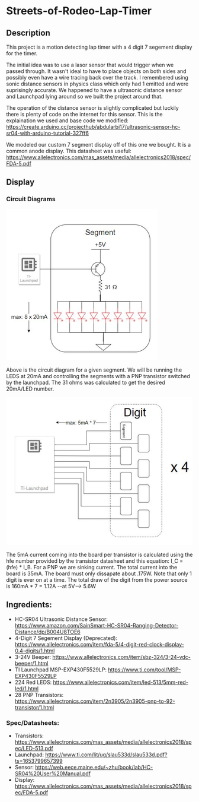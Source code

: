 # Streets-of-Rodeo-Lap-Timer

## Description  

This project is a motion detecting lap timer with a 4 digit 7 segement display for the timer. 

The initial idea was to use a lasor sensor that would trigger when we passed through. It wasn't ideal to have to place objects on both sides and possibly even have a wire tracing back over the track. I remembered using sonic distance sensors in physics class which only had 1 emitted and were suprisingly accurate. We happened to have a ultrasonic distance sensor and Launchpad lying around so we built the project around that. 

The operation of the distance sensor is slightly complicated but luckily there is plenty of code on the internet for this sensor. This is the explaination we used and base code we modified: https://create.arduino.cc/projecthub/abdularbi17/ultrasonic-sensor-hc-sr04-with-arduino-tutorial-327ff6

We modeled our custom 7 segment display off of this one we bought. It is a common anode display. This datasheet was useful: https://www.allelectronics.com/mas_assets/media/allelectronics2018/spec/FDA-5.pdf

## Display

### Circuit Diagrams
  
![Segment Diagram](Segment-Cir-Diagram.JPG)  

Above is the circuit diagram for a given segment. We will be running the LEDS at 20mA and controlling the segments with a PNP transistor switched by the launchpad. The 31 ohms was calculated to get the desired 20mA/LED number.

![Digit Diagram](Digit-Cir-Diagram.JPG)   

The 5mA current coming into the board per transistor is calculated using the hfe number provided by the transistor datasheet and this equation: I_C = (hfe) * I_B. For a PNP we are sinking current. The total current into the board is 35mA. The board must only dissapate about .175W. Note that only 1 digit is ever on at a time. The total draw of the digit from the power source is 160mA * 7 = 1.12A --at 5V--> 5.6W 
  

## Ingredients:  

- HC-SR04 Ultrasonic Distance Sensor: https://www.amazon.com/SainSmart-HC-SR04-Ranging-Detector-Distance/dp/B004U8TOE6 
- 4-Digit 7 Segement Display (Deprecated): https://www.allelectronics.com/item/fda-5/4-digit-red-clock-display-0.4-digits/1.html  
- 3-24V Beeper: https://www.allelectronics.com/item/sbz-324/3-24-vdc-beeper/1.html  
- TI Launchpad MSP-EXP430F5529LP: https://www.ti.com/tool/MSP-EXP430F5529LP
- 224 Red LEDS: https://www.allelectronics.com/item/led-513/5mm-red-led/1.html
- 28 PNP Transistors: https://www.allelectronics.com/item/2n3905/2n3905-pnp-to-92-transistor/1.html

### Spec/Datasheets:  

- Transistors: https://www.allelectronics.com/mas_assets/media/allelectronics2018/spec/LED-513.pdf
- Launchpad: https://www.ti.com/lit/ug/slau533d/slau533d.pdf?ts=1653799657399
- Sensor: https://web.eece.maine.edu/~zhu/book/lab/HC-SR04%20User%20Manual.pdf
- Display: https://www.allelectronics.com/mas_assets/media/allelectronics2018/spec/FDA-5.pdf
